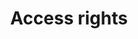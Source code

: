 ---
title: 'Access rights'
field: 'dcterms.accessRights'
slug: 'dcterms-accessrights'
description: 'Information about rights held in and over the resource.'
comment: 'Indicate whether the resource is confidential (and limited access), restricted (and limited access) or public (limited access or open access)'
required: False
vocabulary: 'vocabulary.txt'
module: 'Form'
cluster: 'Global'
policy: 'Controlled value. Single value only.'
layout: 'home'
---